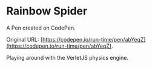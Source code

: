 # Rainbow Spider

A Pen created on CodePen.

Original URL: [https://codepen.io/run-time/pen/abYeqZ](https://codepen.io/run-time/pen/abYeqZ).

Playing around with the VerletJS physics engine.